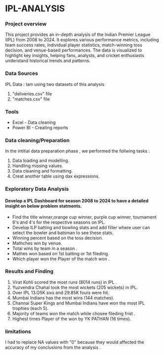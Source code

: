 # IPL-ANALYSIS

### Project overview 

This project provides an in-depth analysis of the Indian Premier League (IPL) from 2008 to 2024. It explores various performance metrics, including team success rates, individual player statistics, match-winning toss decision, and venue-based performances. The data is visualized to highlight key insights, helping fans, analysts, and cricket enthusiasts understand historical trends and patterns.

### Data Sources

IPL Data : Iam using two datasets  of this analysis 
1. "deliveries.csv" file
2. "matches.csv" file

### Tools

- Excel - Data cleaning 
- Power BI - Creating reports
  
### Data cleaning/Preparation 

In the intitial data preparation phase , we performed the follwing tasks :
1. Data loading and modelling.
2. Handling missing values.
3. Data cleaning and formatting.
4. Creat another table using dax expressions.

### Exploratory Data Analysis 
#### Develop a IPL Dashboard for season 2008 to 2024 to have a detailed insight on below problem statments. 

- Find the title winner,orange cup winner, purple cup winner, tournament 6's and 4's  for the respective seasons on IPL.
- Develop ILP batting and bowling stats and add filter where user can select the bowler and batsman to see these stats.
- Winning percent based on the toss decision.
- Mathches win by venue.
- Total wins by team in a season .
- Mathes won based on 1st batting or 1st fileding.
- Which player won the Player of the match won .

### Results and Finding 

1. Virat Kohli scored the most runs (8014 runs) in IPL .
2. Yuzvendra Chahal took the most wickets (205 wickets) in IPL.
3. Over IPL 13.O5K sixs and 29.85K fours were hit.
4. Mumbai Indians has the most wins (144 matches).
5. Channai Super Kings and Mumbai Indians have won the most IPL trophies (each 5).
6. Majority of teams won the match while chosee fileding frist .
7. Highest times  Player of the won by YK PATHAN (16 times).

### limitations 

I had to replace  NA values with "0" because they would affected the accuracy of my conclusions from the analysis .



  



